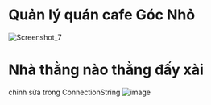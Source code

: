 # Quản lý quán cafe Góc Nhỏ

![Screenshot_7](https://github.com/cuhoangdk/DemoCaffe/assets/104707960/e3385712-986b-4411-ac87-3bea777df653)
# Nhà thằng nào thằng đấy xài
chỉnh sửa trong ConnectionString
![image](https://github.com/cuhoangdk/DemoCaffe/assets/104707960/f5711b70-7547-4243-83cb-a8ed2a6b4959)
